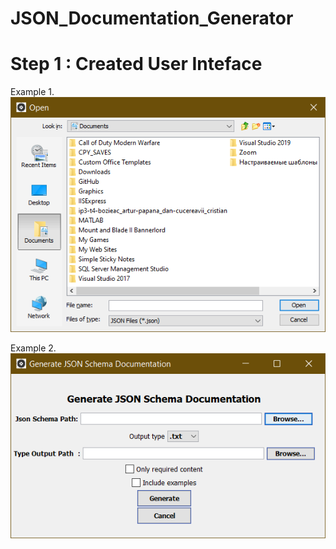 # JSON_Documentation_Generator
 
# Step 1 : Created User Inteface

Example 1.
![Screenshot](DialogWindow.png)


Example 2.
![Screenshot](MainWindow.png)
